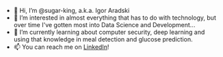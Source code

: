 - 👋 Hi, I’m @sugar-king, a.k.a. Igor Aradski
- 👀 I’m interested in almost everything that has to do with technology, but over time I've gotten most into Data Science and Development...
- 🌱 I’m currently learning about computer security, deep learning and using that knowledge in meal detection and glucose prediction.
- 📫 You can reach me on [LinkedIn](https://www.linkedin.com/in/igor-aradski/)!

<!---
sugar-king/sugar-king is a ✨ special ✨ repository because its `README.md` (this file) appears on your GitHub profile.
You can click the Preview link to take a look at your changes.
--->
